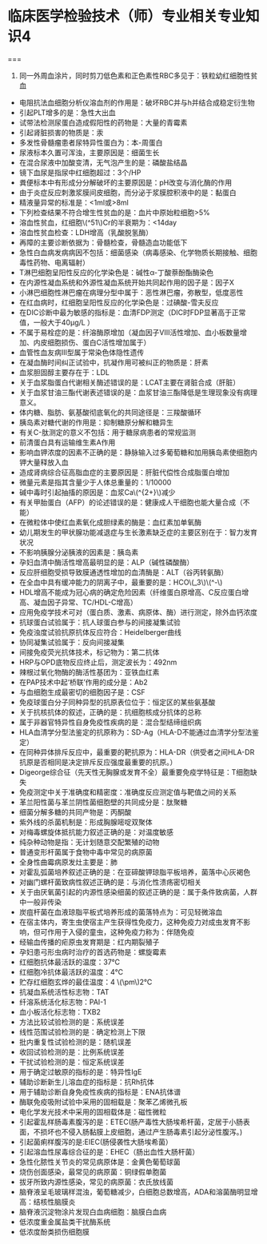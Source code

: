 # 临床医学检验技术（师）专业相关专业知识4
===

1. 同一外周血涂片，同时剪刀低色素和正色素性RBC多见于：铁粒幼红细胞性贫血
- 电阻抗法血细胞分析仪溶血剂的作用是：破坏RBC并与h并结合成稳定衍生物
- 引起PLT增多的是：急性大出血
- 试带法检测尿蛋白造成假阳性的药物是：大量的青霉素
- 引起肾脏损害的物质是：汞
- 多发性骨髓瘤患者尿特异性蛋白为：本-周蛋白
- 尿液标本久置可浑浊，主要原因是：细菌生长
- 在混合尿液中加酸变清，无气泡产生的是：磷酸盐结晶
- 镜下血尿是指尿中红细胞超过：3个/HP
- 粪便标本中有形成分分解破坏的主要原因是：pH改变与消化酶的作用
- 由于炎症反应刺激浆膜间皮细胞，而分泌于浆膜腔积液中的是：黏蛋白
- 精液量异常的标准是：<1ml或>8ml
- 下列检查结果不符合增生性贫血的是：血片中原始粒细胞>5%
- 溶血性贫血，红细胞\\(^51\\)Cr的半衰期为：<14day
- 溶血性贫血检查：LDH增高（乳酸脱氢酶）
- 再障的主要诊断依据为：骨髓检查，骨髓造血功能低下
- 急性白血病发病病因不包括：细菌感染（病毒感染、化学物质长期接触、细胞毒性药物、电离辐射）
- T淋巴细胞呈阳性反应的化学染色是：碱性α-丁酸萘酚酯酶染色
- 在内源性凝血系统和外源性凝血系统开始共同起作用的因子是：因子X
- 小淋巴细胞性淋巴瘤在病理分型中属于：恶性淋巴瘤，弥散型，低度恶性
- 在红血病时，红细胞呈阳性反应的化学染色是：过碘酸-雪夫反应
- 在DIC诊断中最为敏感的指标是：血清FDP测定（DIC时FDP显著高于正常值，一般大于40μg/L ）
- 不属于易栓症的是：纤溶酶原增加（凝血因子VIII活性增加、血小板数量增加、内皮细胞损伤、蛋白C活性增加属于）
- 血管性血友病III型属于常染色体隐性遗传
- 在凝血酶时间纠正试验中，抗凝作用可被纠正的物质是：肝素
- 血浆胆固醇主要存在于：LDL
- 关于血浆脂蛋白代谢相关酶述错误的是：LCAT主要在肾脏合成（肝脏）
- 关于血浆甘油三酯代谢表述错误的是：血浆甘油三酯降低是生理现象没有病理意义。
- 体内糖、脂肪、氨基酸彻底氧化的共同途径是：三羧酸循环
- 胰岛素对糖代谢的作用是：抑制糖原分解和糖异生
- 有关C-肽测定的意义不包括：用于糖尿病患者的常规监测
- 前清蛋白具有运输维生素A作用
- 影响血钾浓度的因素不正确的是：静脉输入过多葡萄糖和加用胰岛素使细胞内钾大量释放入血
- 造成肾病综合征高脂血症的主要原因是：肝脏代偿性合成脂蛋白增加
- 微量元素是指其含量少于人体总重量的：1/10000
- 碱中毒时引起抽搐的原因是：血浆Ca\\(^{2+}\\)减少
- 有关甲胎蛋白（AFP）的论述错误的是：健康成人干细胞也能大量合成（不能）
- 在微粒体中使红血素氧化成胆绿素的酶是：血红素加单氧酶
- 幼儿期发生的甲状腺功能减退症与生长激素缺乏症的主要区别在于：智力发育状况
- 不影响胰腺分泌胰液的因素是：胰岛素
- 孕妇血清中酶活性增高最明显的是：ALP（碱性磷酸酶）
- 反应肝细胞受损导致膜通透性增加的血清酶是：ALT（谷丙转氨酶）
- 在全血中具有缓冲能力的阴离子中，最重要的是：HCO\\(_3\\)\\(^-\\)
- HDL增高不能成为冠心病的确定危险因素（纤维蛋白原增高、C反应蛋白增高、凝血因子异常、TC/HDL-C增高）
- 应用免疫学技术可对（蛋白质、激素、病原体、酶）进行测定，除外血钙浓度 
- 抗球蛋白试验属于：抗人球蛋白参与的间接凝集试验
- 免疫浊度试验抗原抗体反应符合：Heidelberger曲线
- 协同凝集试验属于：反向间接凝集
- 间接免疫荧光抗体技术，标记物为：第二抗体
- HRP与OPD底物反应终止后，测定波长为：492nm
- 辣根过氧化物酶的酶活性基团为：亚铁血红素
- 在PAP技术中起‘桥联’作用的成分是：Ab2
- 与血细胞生成最密切的细胞因子是：CSF
- 免疫球蛋白分子同种异型的抗原表位位于：恒定区的某些氨基酸
- 关于抗核抗体的叙述，正确的是：抗细胞核成分抗体的总称
- 属于非器官特异性自身免疫性疾病的是：混合型结缔组织病
- HLA血清学分型法鉴定的抗原称为：SD-Ag（HLA-D不能通过血清学分型法鉴定）
- 在同种异体排斥反应中，最重要的靶抗原为：HLA-DR（供受者之间HLA-DR抗原是否相同是决定排斥反应强度最重要的抗原。）
- Digeorge综合征（先天性无胸腺或发育不全）最重要免疫学特征是：T细胞缺失
- 免疫测定中关于准确度和精密度：准确度反应测定值与靶值之间的关系
- 革兰阳性菌与革兰阴性菌细胞壁的共同成分是：肽聚糖
- 细菌分解多糖的共同产物是：丙酮酸
- 紫外线的杀菌机制是：形成胸腺嘧啶双聚体
- 对梅毒螺旋体抵抗能力叙述正确的是：对温度敏感
- 纯杂种动物是指：无计划随意交配繁殖的动物
- 普通变形杆菌属于食物中毒中常见的病原菌
- 全身性曲霉病原发灶主要是：肺
- 对霍乱弧菌培养叙述正确的是：在亚碲酸钾琼脂平板培养，菌落中心灰褐色
- 对幽门螺杆菌致病性叙述正确的是：与消化性溃疡密切相关
- 关于由厌氧菌引起的内源性感染细菌的叙述正确的是：属于条件致病菌，人群中一般非传染
- 炭疽杆菌在血液琼脂平板式培养形成的菌落特点为：可见轻微溶血
- 在宿主体内，寄生虫使宿主产生获得性免疫力，这种免疫力对成虫发育不影响，但可作用于入侵的童虫，这种免疫力称为：伴随免疫
- 经输血传播的疟原虫发育期是：红内期裂殖子
- 孕妇患弓形虫病时治疗的首选药物是：螺旋霉素
- 红细胞抗体最活跃的温度：37℃
- 红细胞冷抗体最活跃的温度：4℃
- 贮存红细胞玄烨的最佳温度：4 \\(\pm\\)2℃
- 抗凝血系统活性标志物：TAT
- 纤溶系统活化标志物：PAI-1
- 血小板活化标志物：TXB2
- 方法比较试验检测的是：系统误差
- 线性范围试验检测的是：确定检测上下限
- 批内重复性试验检测的是：随机误差
- 收回试验检测的是：比例系统误差
- 干扰试验检测的是：恒定系统误差
- 用于确定过敏原的指标的是：特异性IgE
- 辅助诊断新生儿溶血症的指标是：抗Rh抗体
- 用于辅助诊断自身免疫性疾病的指标是：ENA抗体谱
- 酶联免疫吸附试验中采用的固相载是：聚苯乙烯微孔板
- 电化学发光技术中采用的固相载体是：磁性微粒
- 引起霍乱样肠毒素腹泻的是：ETEC(肠产毒性大肠埃希杆菌，定居于小肠表面，不损坏也不侵入肠黏膜上皮细胞，通过产生肠毒素引起分泌性腹泻。)
- 引起菌痢样腹泻的是:EIEC(肠侵袭性大肠埃希菌）
- 引起溶血性尿毒综合征的是：EHEC（肠出血性大肠杆菌）
- 急性化脓性关节炎的常见病原体是：金黄色葡萄球菌
- 烧伤创面感染，最常见的病原菌：铜绿假单胞菌
- 拔牙所致内源性感染，常见的病原菌：衣氏放线菌
- 脑脊液呈毛玻璃样混浊，葡萄糖减少，白细胞总数增高，ADA和溶菌酶明显增高：结核性脑膜炎
- 脑脊液沉淀物涂片发现白血病细胞：脑膜白血病
- 低浓度重金属盐类干扰酶系统
- 低浓度酚类损伤细胞膜



















